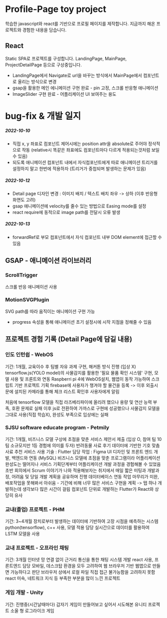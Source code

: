 # Profile-Page toy project

학습한 javascript와 react를 기반으로 프로필 페이지를 제작합니다.
지금까지 해온 프로젝트와 경험한 내용을 담습니다.


## React

Static SPA로 프로젝트를 구성합니다.
LandingPage, MainPage, ProjectDetailPage 등으로 구상중입니다.
- LandingPage에서 Navigate로 url을 바꾸는 방식에서 MainPage에서 컴포넌트로 올리는 방식으로 변경
- gsap을 활용한 메인 에니메이션 구현 완료 - pin 고정, 스크롤 반응형 애니메이션
- ImageSlider 구현 완료 - 어플리케이션 UI 보여주는 용도


# bug-fix & 개발 일지
##### 2022-10-10
- 직접 x, y 좌표로 컴포넌트 제어시에는 position attr을 absolute로 주어야 정삭적으로 작동 (relative시 똑같은 좌표에도 컴포넌트마다 다르게 적용되는것처럼 보일 수 있음)
- 되도록 애니메이션 컴포넌트 내에서 자식컴포넌트에게 따로 애니메이션 트리거를 설정하지 말고 한번에 적용하자 (트리거가 중첩되며 발생하는 문제가 있음)

##### 2022-10-12
- Detail page 디자인 변경 : 이미지 배치 / 텍스트 배치 좌우 -> 상하 (이후 반응형 화면도 고려)
- gsap 애니메이션에 velocity를 줄수 있는 방법으로 Easing mode를 설정
- react require에 동적으로 image path를 전달시 오류 발생

##### 2022-10-13
- forwardRef로 부모 컴포넌트에서 자식 컴포넌트 내부 DOM element에 접근할 수 있음



## GSAP - 애니메이션 라이브러리
### ScrollTrigger

스크롤 반응 애니메이션 사용

### MotionSVGPlugin

SVG path를 따라 움직이는 애니메이션 구현 가능
- progress 속성을 통해 애니메이션 초기 설정시에 시작 지점을 정해줄 수 있음



## 프로젝트 경험 기록 (Detail Page에 담길 내용)
### 인도 인턴쉽 - WebOS

기간: 1개월, 교육이수 후 팀별 자유 과제 구현, 해커톤 방식 진행 (입상 X)
tensorflow.js(YOLO model)의 사물감지를 활용한 '필요 물품 확인 시스템' 구현, 모델 사용 및 프론트와 연동
Raspberri pi 4에 WebOS설치, 웹앱이 동작 가능하여 스크립트 기반 프로젝트 기획
firebase에 사용자가 챙겨야 할 물건을 등록 -> 이후 외출시 문에 설치된 카메라를 통해 체크 리스트 확인후 사용자에게 알림

처음에 tensorflow 모델을 직접 라즈베리파이에 올리려 했으나 용량 및 연산 능력 부족, 호환 문제로 실패
이후 js로 전환하여 가까스로 구현에 성공했으나 사물감지 모델을 그대로 사용(직접 학습X), 완성도 부족으로 입상에는 실패 

### SJSU software educate program - Petmily

기간: 1개월, 비즈니스 모델 구상에 초점을 맞춘 서비스 제안서 제출 (입상 O, 참여 팀 10팀 소규모지만 1등 경험에 의미를 두자)
반려동물 사료 후기 데이터에 기반한 기호 맞춤 사료 추천 서비스
사용 기술 : Flutter
담당 작업 : Figma UI 디자인 및 프론트 엔드 개발, 백엔드와 연동 (MySQL) 
비즈니스 모델에 초점을 맞춘 프로그램이라 어플리케이션 완성도는 떨어지나 서비스 기획단계부터 어플리케이션 개발 과정을 경험해볼 수 있었음
초반 회의에서 Scrum 이야기가 나와 적용해보자는 취지에서 매일 짧은 미팅과 개발과정, 어려움 및 당일 개발 계획을 공유하며 진행
데이터베이스 연동 작업 마무리가 미완, 배포작업을 못해봐서 아쉬움 - 기간에 비해 너무 많은 서비스 구현을 계획
-> 탭 하나 개발하는데 생각보다 많은 시간이 걸림
컴포넌트 단위로 개발하는 Flutter가 React와 상당히 유사

### 교내(졸업) 프로젝트 - PHM
기간: 3~4개월
장치로부터 발생하는 데이터에 기반하여 고장 시점을 예측하는 시스템
python(tensorflow), c++ 사용, 모델 적용 담당
실시간으로 데이터를 활용하여 LSTM 모델을 사용

### 교내 프로젝트 - 오프라인 채팅
기간: 3개월
인터넷 망 연결 없이 근거리 통신을 통한 채팅 시스템 개발
react 사용, 프론트엔드 담당
모바일, 데스크탑 환경을 모두 고려하여 웹 브라우저 기반 웹앱으로 만들면 가능하다고 판단
브라우저 상에서 로컬 파일 직접 접근 불가능함을 고려하지 못함
react 미숙, 네트워크 지식 등 부족한 부분을 많이 느낀 프로젝트 

### 게임 개발 - Unity
기간: 진행중(시간날때마다)
갑자기 게임이 만들어보고 싶어서 시도해본 유니티 프로젝트
소울 형 로그라이크 게임

